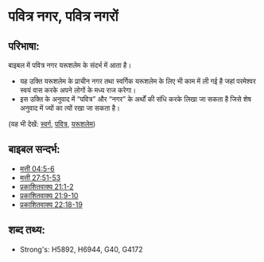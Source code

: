 # पवित्र नगर, पवित्र नगरों #

## परिभाषा: ##

बाइबल में पवित्र नगर यरूशलेम के संदर्भ में आता है।

* यह उक्ति यरूशलेम के प्राचीन नगर तथा स्वर्गिक यरूशलेम के लिए भी काम में ली गई है जहां परमेश्वर स्वयं वास करके अपने लोगों के मध्य राज करेगा।
* इस उक्ति के अनुवाद में “पवित्र” और “नगर” के अर्थों की संधि करके लिखा जा सकता है जिसे शेष अनुवाद में ज्यों का त्यों रखा जा सकता है।

(यह भी देखें: [स्वर्ग](../kt/heaven.md), [पवित्र](../kt/holy.md), [यरूशलेम](../names/jerusalem.md))

## बाइबल सन्दर्भ: ##

* [मत्ती 04:5-6](rc://en/tn/help/mat/04/05)
* [मत्ती 27:51-53](rc://en/tn/help/mat/27/51)
* [प्रकाशितवाक्य  21:1-2](rc://en/tn/help/rev/21/01)
* [प्रकाशितवाक्य  21:9-10](rc://en/tn/help/rev/21/09)
* [प्रकाशितवाक्य 22:18-19](rc://en/tn/help/rev/22/18)

## शब्द तथ्य: ##

* Strong's: H5892, H6944, G40, G4172
